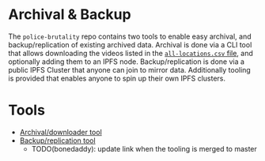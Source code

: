 # Archival & Backup

The `police-brutality` repo contains two tools to enable easy archival, and backup/replication of existing archived data. Archival is done via a CLI tool that allows downloading the videos listed in the [`all-locations.csv` file](https://github.com/2020PB/police-brutality/blob/data_build/all-locations.csv), and optionally adding them to an IPFS node. Backup/replication is done via a public IPFS Cluster that anyone can join to mirror data. Additionally tooling is provided that enables anyone to spin up their own IPFS clusters.

# Tools

* [Archival/downloader tool](https://github.com/2020PB/police-brutality/tree/main/tools/downloader)
* [Backup/replication tool](https://github.com/2020PB/police-brutality/blob/23c2edc33d23a65610e0f885ca1e04a70806dc7a/tools/replicator/README.md)
  * TODO(bonedaddy): update link when the tooling is merged to master

